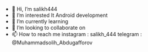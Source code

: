 - 👋 Hi, I’m salikh444
- 👀 I’m interested It Android development
- 🌱 I’m currently learning 
- 💞️ I’m looking to collaborate on 
- 📫 How to reach me instagram : salikh_444 telegram : @Muhammadsolih_Abdugafforov

<!---
Solix12/Solix12 is a ✨ special ✨ repository because its `README.md` (this file) appears on your GitHub profile.
You can click the Preview link to take a look at your changes.
--->
